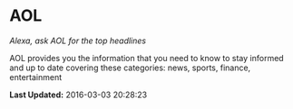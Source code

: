 # AOL
*Alexa, ask AOL for the top headlines*

AOL provides you the information that you need to know to stay informed and up to date covering these categories: news, sports, finance, entertainment

**Last Updated:** 2016-03-03 20:28:23